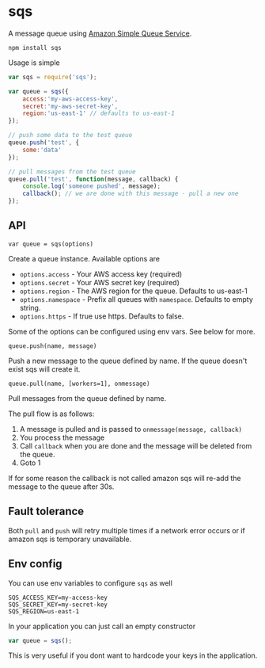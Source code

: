 # sqs

A message queue using [Amazon Simple Queue Service](http://docs.amazonwebservices.com/AWSSimpleQueueService/latest/APIReference/Welcome.html).

	npm install sqs

Usage is simple

``` js
var sqs = require('sqs');

var queue = sqs({
	access:'my-aws-access-key',
	secret:'my-aws-secret-key',
	region:'us-east-1' // defaults to us-east-1
});

// push some data to the test queue
queue.push('test', {
	some:'data'
});

// pull messages from the test queue
queue.pull('test', function(message, callback) {
	console.log('someone pushed', message);
	callback(); // we are done with this message - pull a new one
});
```

## API

	var queue = sqs(options)

Create a queue instance. Available options are

* `options.access` - Your AWS access key (required)
* `options.secret` - Your AWS secret key (required)
* `options.region` - The AWS region for the queue. Defaults to us-east-1
* `options.namespace` - Prefix all queues with `namespace`. Defaults to empty string.
* `options.https` - If true use https. Defaults to false.

Some of the options can be configured using env vars. See below for more.

	queue.push(name, message)

Push a new message to the queue defined by name. If the queue doesn't exist sqs will create it.

	queue.pull(name, [workers=1], onmessage)

Pull messages from the queue defined by name.

The pull flow is as follows:

1. A message is pulled and is passed to `onmessage(message, callback)`
2. You process the message
3. Call `callback` when you are done and the message will be deleted from the queue.
4. Goto 1

If for some reason the callback is not called amazon sqs will re-add the message to the queue after 30s.

## Fault tolerance

Both `pull` and `push` will retry multiple times if a network error occurs or if amazon sqs is temporary unavailable.

## Env config

You can use env variables to configure `sqs` as well

```
SQS_ACCESS_KEY=my-access-key
SQS_SECRET_KEY=my-secret-key
SQS_REGION=us-east-1
```

In your application you can just call an empty constructor

``` js
var queue = sqs();
```

This is very useful if you dont want to hardcode your keys in the application.